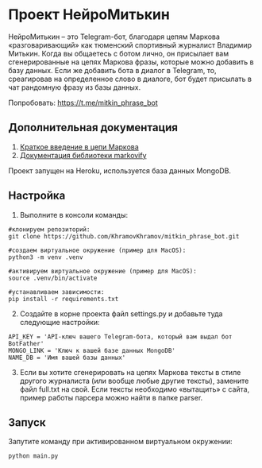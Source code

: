 # Проект НейроМитькин

НейроМитькин – это Telegram-бот, благодаря цепям Маркова «разговаривающий» как тюменский спортивный журналист Владимир Митькин. Когда вы общаетесь с ботом лично, он присылает вам сгенерированные на цепях Маркова фразы, которые можно добавить в базу данных. Если же добавить бота в диалог в Telegram, то, среагировав на определенное слово в диалоге, бот будет присылать в чат рандомную фразу из базы данных.

Попробовать: https://t.me/mitkin_phrase_bot

## Дополнительная документация

1. [Краткое введение в цепи Маркова](https://habr.com/ru/post/455762/)
2. [Документация библиотеки markovify](https://github.com/jsvine/markovify)

Проект запущен на Heroku, используется база данных MongoDB.

## Настройка

1. Выполните в консоли команды:
```
#клонируем репозиторий:
git clone https://github.com/KhramovKhramov/mitkin_phrase_bot.git

#создаем виртуальное окружение (пример для MacOS):
python3 -m venv .venv

#активируем виртуальное окружение (пример для MacOS):
source .venv/bin/activate

#устанавливаем зависимости:
pip install -r requirements.txt
```

2. Создайте в корне проекта файл settings.py и добавьте туда следующие настройки:
```
API_KEY = 'API-ключ вашего Telegram-бота, который вам выдал бот BotFather'
MONGO_LINK = 'Ключ к вашей базе данных MongoDB'
NAME_DB = 'Имя вашей базы данных'
```

3. Если вы хотите сгенерировать на цепях Маркова тексты в стиле другого журналиста (или вообще любые другие тексты), замените файл full.txt на свой. Если тексты необходимо «вытащить» с сайта, пример работы парсера можно найти в папке parser.

## Запуск

Запутите команду при активированном виртуальном окружении:
```
python main.py
```